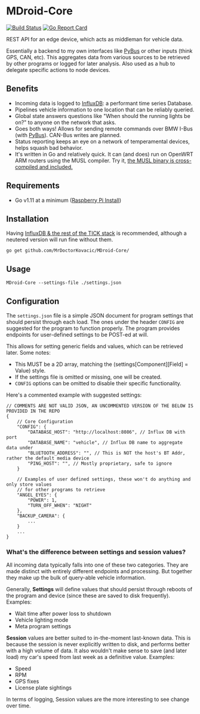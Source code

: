 # MDroid-Core

[![Build Status](https://travis-ci.org/MrDoctorKovacic/MDroid-Core.svg?branch=master)](https://travis-ci.org/MrDoctorKovacic/MDroid-Core) [![Go Report Card](https://goreportcard.com/badge/github.com/MrDoctorKovacic/MDroid-Core)](https://goreportcard.com/report/github.com/MrDoctorKovacic/MDroid-Core)

REST API for an edge device, which acts as middleman for vehicle data. 

Essentially a backend to my own interfaces like [PyBus](https://github.com/MrDoctorKovacic/pyBus) or other inputs (think GPS, CAN, etc). This aggregates data from various sources to be retrieved by other programs or logged for later analysis. Also used as a hub to delegate specific actions to node devices.

## Benefits
* Incoming data is logged to [InfluxDB](https://www.influxdata.com/): a performant time series Database.
* Pipelines vehicle information to one location that can be reliably queried.
* Global state answers questions like "When should the running lights be on?" to anyone on the network that asks.
* Goes both ways! Allows for sending remote commands over BMW I-Bus (with [PyBus](https://github.com/MrDoctorKovacic/pyBus)). CAN-Bus writes are planned.
* Status reporting keeps an eye on a network of temperamental devices, helps squash bad behavior.
* It's written in Go and relatively quick. It can (and does) run on OpenWRT ARM routers using the MUSL compiler. Try it, [the MUSL binary is cross-compiled and included.](https://github.com/MrDoctorKovacic/MDroid-Core/blob/master/bin/MDroid-Core-MUSL)

## Requirements
* Go v1.11 at a minimum ([Raspberry Pi Install](https://gist.github.com/kbeflo/9d981573aad107da6fa7ac0603259b3b)) 

## Installation 

Having [InfluxDB & the rest of the TICK stack](https://www.influxdata.com/blog/running-the-tick-stack-on-a-raspberry-pi/) is recommended, although a neutered version will run fine without them.

```go get github.com/MrDoctorKovacic/MDroid-Core/``` 

## Usage

```MDroid-Core --settings-file ./settings.json``` 

## Configuration 

The `settings.json` file is a simple JSON document for program settings that should persist through each load. The ones under the header `CONFIG` are suggested for the program to function properly. The program provides endpoints for user-defined settings to be POST-ed at will. 

This allows for setting generic fields and values, which can be retrieved later. Some notes:

* This MUST be a 2D array, matching the (settings[Component][Field] = Value) style.
* If the settings file is omitted or missing, one will be created.
* `CONFIG` options can be omitted to disable their specific functionality.

Here's a commented example with suggested settings:

```
// COMMENTS ARE NOT VALID JSON, AN UNCOMMENTED VERSION OF THE BELOW IS PROVIDED IN THE REPO
{
	// Core Configuration
	"CONFIG": {
		"DATABASE_HOST": "http://localhost:8086", // Influx DB with port
		"DATABASE_NAME": "vehicle", // Influx DB name to aggregate data under
		"BLUETOOTH_ADDRESS": "", // This is NOT the host's BT Addr, rather the default media device
		"PING_HOST": "", // Mostly proprietary, safe to ignore
	}
	
	// Examples of user defined settings, these won't do anything and only store values
	// for other programs to retrieve
	"ANGEL_EYES": {
		"POWER": 1,
		"TURN_OFF_WHEN": "NIGHT"
	},
	"BACKUP_CAMERA": {
		...
	}
	...
}
``` 

### What's the difference between settings and session values?

All incoming data typically falls into one of these two categories. They are made distinct with entirely different endpoints and processing. But together they make up the bulk of query-able vehicle information. 

Generally, **Settings** will define values that should persist through reboots of the program and device (since these are saved to disk frequently). Examples:
* Wait time after power loss to shutdown
* Vehicle lighting mode
* Meta program settings

**Session** values are better suited to in-the-moment last-known data. This is because the session is never explicitly written to disk, and performs better with a high volume of data. It also wouldn't make sense to save (and later load) my car's speed from last week as a definitive value. Examples:
* Speed
* RPM
* GPS fixes
* License plate sightings

In terms of logging, Session values are the more interesting to see change over time.